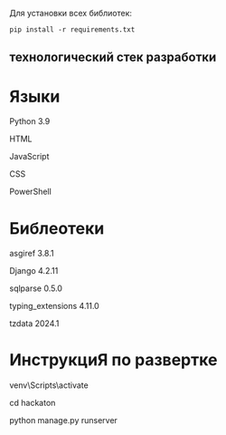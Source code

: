 Для установки всех библиотек:

    pip install -r requirements.txt

## технологический стек разработки

# Языки

Python 3.9

HTML

JavaScript 

CSS

PowerShell

# Библеотеки

asgiref 3.8.1

Django 4.2.11

sqlparse 0.5.0

typing_extensions 4.11.0

tzdata 2024.1

# ИнструкциЯ по развертке 

venv\Scripts\activate

cd hackaton

python manage.py runserver





